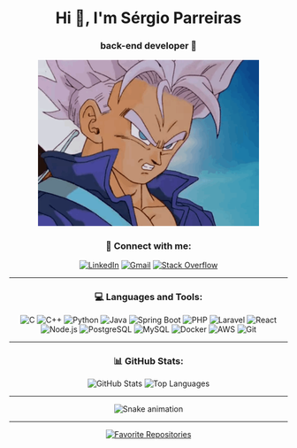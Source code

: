 <h1 align="center">Hi 👋, I'm Sérgio Parreiras</h1>
<h3 align="center">back-end developer 🚀</h3>


<p align="center">
  <img src="img/trunks.gif" alt="Trunks" width="400" />
</p>



<h3 align="center">📢 Connect with me:</h3>

<div align="center">
  
[![LinkedIn](https://img.shields.io/badge/LinkedIn-0077B5?style=for-the-badge&logo=linkedin&logoColor=white)](https://linkedin.com/in/sergioparreiras)
[![Gmail](https://img.shields.io/badge/Gmail-D14836?style=for-the-badge&logo=gmail&logoColor=white)](mailto:sergioparreiras09@gmail.com)
[![Stack Overflow](https://img.shields.io/badge/StackOverflow-FE7A16?style=for-the-badge&logo=stackoverflow&logoColor=white)](https://stackoverflow.com/users/25450683/mavehero)

</div>

---

<h3 align="center">💻 Languages and Tools:</h3>

<div align="center">

![C](https://img.shields.io/badge/C-00599C?style=for-the-badge&logo=c&logoColor=white)
![C++](https://img.shields.io/badge/C++-00599C?style=for-the-badge&logo=c%2B%2B&logoColor=white)
![Python](https://img.shields.io/badge/Python-3776AB?style=for-the-badge&logo=python&logoColor=white)
![Java](https://img.shields.io/badge/Java-ED8B00?style=for-the-badge&logo=java&logoColor=white)
![Spring Boot](https://img.shields.io/badge/Spring%20Boot-6DB33F?style=for-the-badge&logo=springboot&logoColor=white)
![PHP](https://img.shields.io/badge/PHP-777BB4?style=for-the-badge&logo=php&logoColor=white)
![Laravel](https://img.shields.io/badge/Laravel-FF2D20?style=for-the-badge&logo=laravel&logoColor=white)
![React](https://img.shields.io/badge/React-61DAFB?style=for-the-badge&logo=react&logoColor=black)
![Node.js](https://img.shields.io/badge/Node.js-339933?style=for-the-badge&logo=nodedotjs&logoColor=white)
![PostgreSQL](https://img.shields.io/badge/PostgreSQL-336791?style=for-the-badge&logo=postgresql&logoColor=white)
![MySQL](https://img.shields.io/badge/MySQL-4479A1?style=for-the-badge&logo=mysql&logoColor=white)
![Docker](https://img.shields.io/badge/Docker-2496ED?style=for-the-badge&logo=docker&logoColor=white)
![AWS](https://img.shields.io/badge/AWS-FF9900?style=for-the-badge&logo=amazonaws&logoColor=white)
![Git](https://img.shields.io/badge/Git-F05032?style=for-the-badge&logo=git&logoColor=white)

---

<h3 align="center">📊 GitHub Stats:</h3>

<div align="center">

<img src="https://github-readme-stats.vercel.app/api?username=sergioizaiasparreiras&show_icons=true&theme=github_dark&hide_border=true" alt="GitHub Stats" />

<img src="https://github-readme-stats.vercel.app/api/top-langs/?username=sergioizaiasparreiras&layout=compact&theme=github_dark&hide_border=true" alt="Top Languages" />

</div>

---

</div>

<div align="center">
  <img src="https://raw.githubusercontent.com/sergioizaiasparreiras/sergioizaiasparreiras/output/github-contribution-grid-snake.svg" alt="Snake animation" />
</div>

---

<div align="center">
  <a href="https://github.com/sergioizaiasparreiras?tab=repositories">
    <img src="https://img.shields.io/badge/⭐-Favorite%20my%20repositories-0a0a23?style=for-the-badge&logo=github&logoColor=white" alt="Favorite Repositories" />
  </a>
</div>
